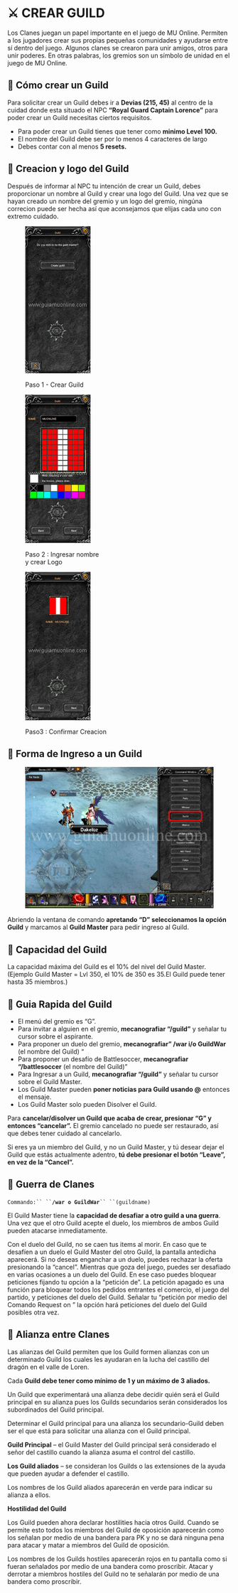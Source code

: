 # ⚔️ CREAR GUILD

Los Clanes juegan un papel importante en el juego de MU Online. Permiten a los jugadores crear sus propias pequeñas comunidades y ayudarse entre sí dentro del juego. Algunos clanes se crearon para unir amigos, otros para unir poderes. En otras palabras, los gremios son un símbolo de unidad en el juego de MU Online.

## 📝 **Cómo crear un Guild**

Para solicitar crear un Guild debes ir a **Devias (215, 45)** al centro de la cuidad donde esta situado el NPC **“Royal Guard Captain Lorence”** para poder crear un Guild necesitas ciertos requisitos.

* Para poder crear un Guild tienes que tener como **minimo Level 100.**
* El nombre del Guild debe ser por lo menos 4 caracteres de largo
* Debes contar con al menos **5 resets.**

## 📝 **Creacion y logo del Guild**

Después de informar al NPC tu intención de crear un Guild, debes proporcionar un nombre al Guild y crear una logo del Guild. Una vez que se hayan creado un nombre del gremio y un logo del gremio, ningúna correcion puede ser hecha así que aconsejamos que elijas cada uno con extremo cuidado.

<div><figure><img src="../.gitbook/assets/image (841).png" alt=""><figcaption><p>Paso 1 - Crear Guild</p></figcaption></figure> <figure><img src="../.gitbook/assets/image (843).png" alt=""><figcaption><p>Paso 2 : Ingresar nombre<br>y crear Logo</p></figcaption></figure> <figure><img src="../.gitbook/assets/image (844).png" alt=""><figcaption><p>Paso3 : Confirmar Creacion</p></figcaption></figure></div>

## 📝 **Forma de Ingreso a un Guild**

<figure><img src="../.gitbook/assets/image (845).png" alt=""><figcaption></figcaption></figure>

Abriendo la ventana de comando **apretando “D” seleccionamos la opción Guild** y marcamos al **Guild Master** para pedir ingreso al Guild.

## 📝 **Capacidad del Guild**

La capacidad máxima del Guild es el 10% del nivel del Guild Master.(Ejemplo Guild Master = Lvl 350, el 10% de 350 es 35.El Guild puede tener hasta 35 miembros.)

## 📝 **Guia Rapida del Guild**

* El menú del gremio es “G”.
* Para invitar a alguien en el gremio, **mecanografiar “/guild”** y señalar tu cursor sobre el aspirante.
* Para proponer un duelo del gremio, **mecanografiar” /war i/o GuildWar** (el nombre del Guild) “
* Para proponer un desafío de Battlesoccer, **mecanografiar “/battlesoccer** (el nombre del Guild)”
* Para Ingresar a un Guild, **mecanografiar “/guild”** y señalar tu cursor sobre el Guild Master.
* Los Guild Master pueden **poner noticias para Guild usando @** entonces el mensaje.
* Los Guild Master solo pueden Disolver el Guild.

Para **cancelar/disolver un Guild que acaba de crear, presionar “G” y entonces “cancelar”.** El gremio cancelado no puede ser restaurado, así que debes tener cuidado al cancelarlo.

Si eres ya un miembro del Guild, y no un Guild Master, y tú desear dejar el Guild que estás actualmente adentro, **tú debe presionar el botón “Leave”, en vez de la “Cancel”.**

## 📝 Guerra de Clanes

` Commando:`` `` `**`/war o GuildWar`**` `` ``(guildname) `

El Guild Master tiene la **capacidad de desafiar a otro guild a una guerra**. Una vez que el otro Guild acepte el duelo, los miembros de ambos Guild pueden atacarse inmediatamente.

Con el duelo del Guild, no se caen tus items al morir. En caso que te desafíen a un duelo el Guild Master del otro Guild, la pantalla antedicha aparecerá. Si no deseas enganchar a un duelo, puedes rechazar la oferta presionando la “cancel”. Mientras que goza del juego, puedes ser desafiado en varias ocasiones a un duelo del Guild. En ese caso puedes bloquear peticiones fijando tu opción a la “petición de”. La petición apagado es una función para bloquear todos los pedidos entrantes el comercio, el juego del partido, y peticiones del duelo del Guild. Señalar tu “petición por medio del Comando Request on ” la opción hará peticiones del duelo del Guild posibles otra vez.

## 📝 Alianza entre Clanes

Las alianzas del Guild permiten que los Guild formen alianzas con un determinado Guild los cuales les ayudaran en la lucha del castillo del dragón en el valle de Loren.

Cada **Guild debe tener como mínimo de 1 y un máximo de 3 aliados.**

Un Guild que experimentará una alianza debe decidir quién será el Guild principal en su alianza pues los Guilds secundarios serán considerados los subordinados del Guild principal.

Determinar el Guild principal para una alianza los secundario-Guild deben ser el que está para solicitar una alianza con el Guild principal.

**Guild Principal** – el Guild Master del Guild principal será considerado el señor del castillo cuando la alianza asuma el control del castillo.

**Los Guild aliados** – se consideran los Guilds o las extensiones de la ayuda que pueden ayudar a defender el castillo.

Los nombres de los Guild aliados aparecerán en verde para indicar su alianza a ellos.

**Hostilidad del Guild**

Los Guild pueden ahora declarar hostilities hacia otros Guild. Cuando se permite esto todos los miembros del Guild de oposición aparecerán como los señalan por medio de una bandera para PK y no se dará ninguna pena para atacar y matar a miembros del Guild de oposición.

Los nombres de los Guilds hostiles aparecerán rojos en tu pantalla como si fueran señalados por medio de una bandera como proscribir. Atacar y derrotar a miembros hostiles del Guild no te señalarán por medio de una bandera como proscribir.
